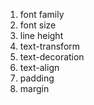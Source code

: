 1. font family
2. font size
3. line height
4. text-transform
5. text-decoration
6. text-align
7. padding
8. margin
